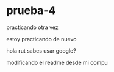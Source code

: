 # prueba-4
practicando otra vez


estoy practicando de nuevo


hola rut sabes usar google?

modificando el readme desde mi compu
